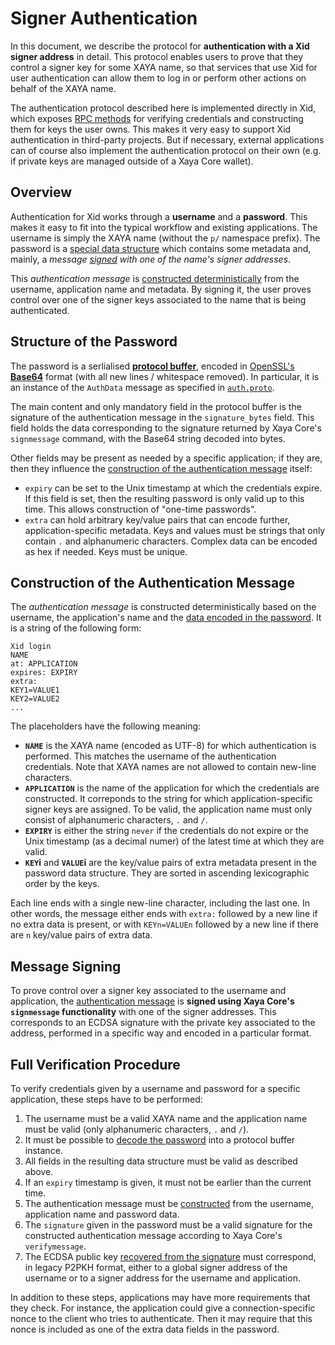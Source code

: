 # Signer Authentication

In this document, we describe the protocol for **authentication with a Xid
signer address** in detail.  This protocol enables users to prove that they
control a signer key for some XAYA name, so that services that use Xid
for user authentication can allow them to log in or perform other actions
on behalf of the XAYA name.

The authentication protocol described here is implemented directly in Xid,
which exposes [RPC methods](rpc.md) for verifying credentials and
constructing them for keys the user owns.  This makes it very easy to
support Xid authentication in third-party projects.  But if necessary,
external applications can of course also implement the authentication
protocol on their own (e.g. if private keys are managed outside of
a Xaya Core wallet).

## Overview

Authentication for Xid works through a **username** and a **password**.
This makes it easy to fit into the typical workflow and existing
applications.  The username is simply the XAYA name (without the `p/`
namespace prefix).  The password is a [special data structure](#password) which
contains some metadata and, mainly, a *message
[signed](#signature) with one of the name's signer addresses*.

This *authentication message* is [constructed deterministically](#auth-message)
from the username, application name and metadata.  By signing it, the user
proves control over one of the signer keys associated to the name that
is being authenticated.

## <a id="password">Structure of the Password</a>

The password is a serlialised
[**protocol buffer**](https://developers.google.com/protocol-buffers/), encoded
in [OpenSSL's
**Base64**](https://www.openssl.org/docs/manmaster/man3/EVP_EncodeBlock.html)
format (with all new lines / whitespace removed).
In particular, it is an instance of the `AuthData` message as specified
in [`auth.proto`](https://github.com/xaya/xid/blob/master/auth/auth.proto).

The main content and only mandatory field in the protocol buffer is the
signature of the authentication message in the `signature_bytes` field.
This field holds the data corresponding to the signature returned by
Xaya Core's `signmessage` command, with the Base64 string decoded into bytes.

Other fields may be present as needed by a specific application; if they are,
then they influence the
[construction of the authentication message](#auth-message) itself:

- `expiry` can be set to the Unix timestamp at which the credentials expire.
  If this field is set, then the resulting password is only valid up to this
  time.  This allows construction of "one-time passwords".
- `extra` can hold arbitrary key/value pairs that can encode further,
   application-specific metadata.  Keys and values must be strings that
   only contain `.` and alphanumeric characters.
   Complex data can be encoded as hex if needed.
   Keys must be unique.

## <a id="auth-message">Construction of the Authentication Message</a>

The *authentication message* is constructed deterministically based on the
username, the application's name and the
[data encoded in the password](#password).  It is a string of the following
form:

    Xid login
    NAME
    at: APPLICATION
    expires: EXPIRY
    extra:
    KEY1=VALUE1
    KEY2=VALUE2
    ...

The placeholders have the following meaning:

- **`NAME`** is the XAYA name (encoded as UTF-8) for which authentication
  is performed.  This matches the username of the authentication credentials.
  Note that XAYA names are not allowed to contain new-line characters.
- **`APPLICATION`** is the name of the application for which the credentials
  are constructed.  It correponds to the string for which application-specific
  signer keys are assigned.  To be valid, the application name must only
  consist of alphanumeric characters, `.` and `/`.
- **`EXPIRY`** is either the string `never` if the credentials do not expire
  or the Unix timestamp (as a decimal numer) of the latest time at which
  they are valid.
- **`KEY`i** and **`VALUE`i** are the key/value pairs of extra metadata
  present in the password data structure.  They are sorted in ascending
  lexicographic order by the keys.

Each line ends with a single new-line character, including the last one.
In other words, the message either ends with `extra:` followed by a new line
if no extra data is present, or with `KEYn=VALUEn` followed by a new line
if there are `n` key/value pairs of extra data.

## <a id="signature">Message Signing</a>

To prove control over a signer key associated to the username
and application, the [authentication message](#auth-message) is
**signed using Xaya Core's `signmessage` functionality** with one of the
signer addresses.  This corresponds to an ECDSA signature with the
private key associated to the address, performed in a specific way and
encoded in a particular format.

## Full Verification Procedure

To verify credentials given by a username and password for a specific
application, these steps have to be performed:

1. The username must be a valid XAYA name and the application name must
   be valid (only alphanumeric characters, `.` and `/`).
2. It must be possible to [decode the password](#password) into a
   protocol buffer instance.
3. All fields in the resulting data structure must be valid as described
   above.
4. If an `expiry` timestamp is given, it must not be earlier than the
   current time.
5. The authentication message must be [constructed](#auth-message) from the
   username, application name and password data.
6. The `signature` given in the password must be a valid signature for
   the constructed authentication message according to Xaya Core's
   `verifymessage`.
7. The ECDSA public key
   [recovered from the signature](https://bitcoin.stackexchange.com/questions/60972/recovering-ecdsa-public-key-from-the-signature)
   must correspond, in legacy P2PKH format, either to a global signer address
   of the username or to a signer address for the username and application.

In addition to these steps, applications may have more requirements that
they check.  For instance, the application could give a connection-specific
nonce to the client who tries to authenticate.  Then it may require that
this nonce is included as one of the extra data fields in the password.
